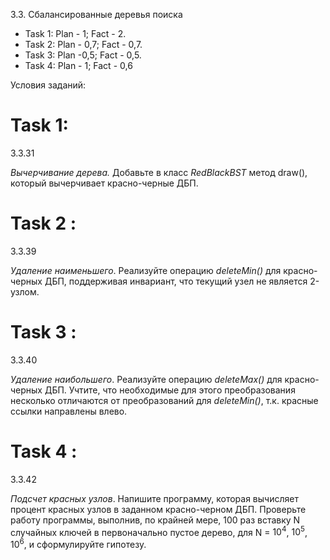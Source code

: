 3.3. Сбалансированные деревья поиска

 - Task 1: Plan - 1; Fact - 2.
 - Task 2: Plan - 0,7; Fact - 0,7.
 - Task 3: Plan -0,5; Fact - 0,5.
 - Task 4: Plan - 1; Fact - 0,6

Условия заданий:

# Task 1:
3.3.31

_Вычерчивание дерева._ Добавьте в класс _RedBlackBST_ метод draw(), который вычерчивает красно-черные ДБП.


# Task 2 :
3.3.39

_Удаление наименьшего_. Реализуйте операцию _deleteMin()_ для красно-черных ДБП, поддерживая инвариант, что текущий узел не является 2-узлом. 

# Task 3 :
3.3.40

_Удаление наибольшего_. Реализуйте операцию _deleteMax()_ для красно-черных ДБП. Учтите, что необходимые для этого преобразования несколько отличаются от преобразований для _deleteMin()_, т.к. красные ссылки направлены влево.

# Task 4 :
3.3.42

_Подсчет красных узлов_. Напишите программу, которая вычисляет процент красных узлов в заданном красно-черном ДБП. Проверьте работу программы, выполнив, по крайней мере, 100 раз вставку N случайных ключей в первоначально пустое дерево, для N = $10^4$, $10^5$, $10^6$, и сформулируйте гипотезу.
